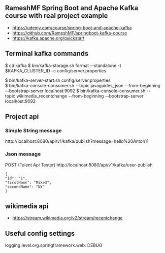 ## RameshMF Spring Boot and Apache Kafka course with real project example

- https://udemy.com/course/spring-boot-and-apache-kafka
- https://github.com/RameshMF/springboot-kafka-course
- https://kafka.apache.org/quickstart

## Terminal kafka commands
$ cd kafka
$ bin/kafka-storage.sh format --standalone -t $KAFKA_CLUSTER_ID -c config/server.properties

$ bin/kafka-server-start.sh config/server.properties           
$ bin/kafka-console-consumer.sh --topic javaguides_json --from-beginning --bootstrap-server localhost:9092
$ bin/kafka-console-consumer.sh --topic wikimedia_recentchange --from-beginning --bootstrap-server localhost:9092

## Project api
### Simple String message
http://localhost:8080/api/v1/kafka/publish?message=hello%20Anton11

### Json message
POST (Talent Api Tester)
http://localhost:8080/api/v1/kafka/user-publish
```
{
"id": "1",
"firstName": "Mike3",
"secondName": "NY"
}
```

## wikimedia api
- https://stream.wikimedia.org/v2/stream/recentchange

## Useful config settings
logging.level.org.springframework.web: DEBUG

